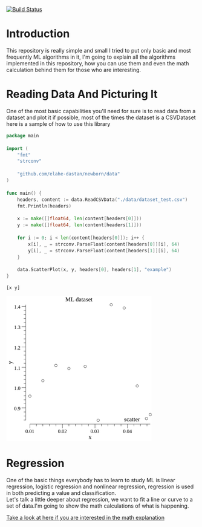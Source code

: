 [![Build Status](https://cloud.drone.io/api/badges/elahe-dastan/newborn/status.svg)](https://cloud.drone.io/elahe-dastan/newborn)
# Introduction
This repository is really simple and small I tried to put only basic and most frequently ML algorithms in it, I'm going
to explain all the algorithms implemented in this repository, how you can use them and even the math calculation behind
them for those who are interesting.

# Reading Data And Picturing It
One of the most basic capabilities you'll need for sure is to read data from a dataset and plot it if possible, most of 
the times the dataset is a CSVDataset here is a sample of how to use this library
```go
package main

import (
	"fmt"
	"strconv"

	"github.com/elahe-dastan/newborn/data"
)

func main() {
	headers, content := data.ReadCSVData("./data/dataset_test.csv")
	fmt.Println(headers)

	x := make([]float64, len(content[headers[0]]))
	y := make([]float64, len(content[headers[1]]))

	for i := 0; i < len(content[headers[0]]); i++ {
		x[i], _ = strconv.ParseFloat(content[headers[0]][i], 64)
		y[i], _ = strconv.ParseFloat(content[headers[1]][i], 64)
	}

	data.ScatterPlot(x, y, headers[0], headers[1], "example")
}
```
```
[x y]
```
![](images/example.png)

# Regression
One of the basic things everybody has to learn to study ML is linear regression, logistic regression and
nonlinear regression, regression is used in both predicting a value and classification.<br/>
Let's talk a little deeper about regression, we want to fit a line or curve to a set of data.I'm going to show the math
calculations of what is happening.

[Take a look at here if you are interested in the math explanation](index.html)